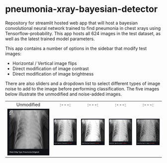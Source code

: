 # pneumonia-xray-bayesian-detector

Repository for streamlit hosted web app that will host a bayesian convolutional neural network trained to find pneumonia in chest xrays using Tensorflow-probability. This app hosts all 624 images in the test dataset, as well as the latest trained model parameters.

This app contains a number of options in the sidebar that modify test images: 

* Horizontal / Vertical image flips
* Direct modification of image contrast
* Direct modification of image brightness

There are also sliders and a dropdown list to select different types of image noise to add to the image before performing classification. The five images below illustrate the unmodified and noise-added images.

|  |  |  |  |  |
|:---:|:---:|:---:|:---:|:---:|
|Unmodified|:---:|:---:|:---:|:---:|
|![Unmodified](pneumonia-webapp-unmodified.png)|![Normal Noise](pneumonia-webapp-normal-noise.png)|![Poisson Noise](pneumonia-webapp-poisson-noise.png)|![Uniform Noise](pneumonia-webapp-uniform-noise.png)|![Salt & Pepper Noise](pneumonia-webapp-s&p-noise.png)


<!-- 
| <a style="color:green"><b>True Negative</b></a>  | <a style="color:red"><b>False Positive</b></a> |
|![TN](/images/pneumonia_cxr_nn/cxr_tn.png)|![FP](/images/pneumonia_cxr_nn/cxr_fp.png)|
| <a style="color:red"><b>False Negative</b></a> | <a style="color:green"><b>True Positive</b></a>  |
|![FN](/images/pneumonia_cxr_nn/cxr_fn.png)|![TP](/images/pneumonia_cxr_nn/cxr_tp.png)|

 -->